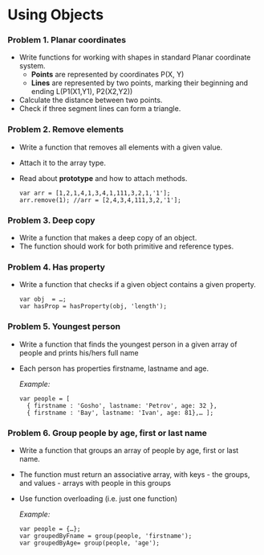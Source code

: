 Using Objects
=============

### Problem 1. Planar coordinates
*	Write functions for working with shapes in standard Planar coordinate system.
	*	**Points** are represented by coordinates P(X, Y)
	*	**Lines** are represented by two points, marking their beginning and ending L(P1(X1,Y1), P2(X2,Y2))
*	Calculate the distance between two points.
*	Check if three segment lines can form a triangle.

### Problem 2. Remove elements
*	Write a function that removes all elements with a given value.
*	Attach it to the array type.
*	Read about **prototype** and how to attach methods.

		var arr = [1,2,1,4,1,3,4,1,111,3,2,1,'1'];
		arr.remove(1); //arr = [2,4,3,4,111,3,2,'1'];

### Problem 3. Deep copy
*	Write a function that makes a deep copy of an object.
*	The function should work for both primitive and reference types.

### Problem 4. Has property
*	Write a function that checks if a given object contains a given property.

		var obj  = …;
		var hasProp = hasProperty(obj, 'length');

### Problem 5. Youngest person
*	Write a function that finds the youngest person in a given array of people and prints his/hers full name
*	Each person has properties firstname, lastname and age.

	_Example:_
	
		var people = [
		  { firstname : 'Gosho', lastname: 'Petrov', age: 32 }, 
		  { firstname : 'Bay', lastname: 'Ivan', age: 81},… ];

### Problem 6. Group people by age, first or last name
*	Write a function that groups an array of people by age, first or last name.
*	The function must return an associative array, with keys - the groups, and values - arrays with people in this groups
*	Use function overloading (i.e. just one function)

	_Example:_
	
		var people = {…};
		var groupedByFname = group(people, 'firstname');
		var groupedByAge= group(people, 'age');
